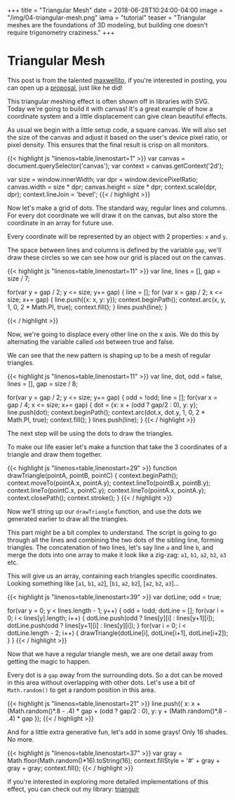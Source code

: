 +++
title = "Triangular Mesh"
date = 2018-06-28T10:24:00-04:00
image = "/img/04-triangular-mesh.png"
iama = "tutorial"
teaser = "Triangular meshes are the foundations of 3D modeling, but building one doesn't require trigonometry craziness."
+++

# Triangular Mesh

<p class="tutorial-contributor">
This post is from the talented <a href="https://maxwellito.com/">maxwellito</a>, if you're interested in posting, you can open up a <a href="https://github.com/tholman/generative-artistry/issues/6">proposal</a>, just like he did!
</p>

This triangular meshing effect is often shown off in libraries with SVG. Today we're going to build it with canvas! It's a great example of how a coordinate system and a little displacement can give clean beautiful effects.

As usual we begin with a little setup code, a square canvas. We will also set the size of the canvas and adjust it based on the user's device pixel ratio, or pixel density. This ensures that the final result is crisp on all monitors.

<div class="tmd-trigger" data-from="0">
{{< highlight js "linenos=table,linenostart=1" >}}
var canvas = document.querySelector('canvas');
var context = canvas.getContext('2d');

var size = window.innerWidth;
var dpr = window.devicePixelRatio;
canvas.width = size * dpr;
canvas.height = size * dpr;
context.scale(dpr, dpr);
context.lineJoin = 'bevel';
{{< / highlight >}}
</div>

Now let's make a grid of dots. The standard way, regular lines and columns. For every dot coordinate we will draw it on the canvas, but also store the coordinate in an array for future use.

Every coordinate will be represented by an object with 2 properties: `x` and `y`.

The space between lines and columns is defined by the variable `gap`, we'll draw these circles so we can see how our grid is placed out on the canvas.

<div class="tmd-trigger" data-from="11" data-to="11">
{{< highlight js "linenos=table,linenostart=11" >}}
var line,
    lines = [],
    gap = size / 7;

for(var y = gap / 2; y <= size; y+= gap) {
  line = [];
  for (var x = gap / 2; x <= size; x+= gap) {
    line.push({x: x, y: y});
    context.beginPath();
    context.arc(x, y, 1, 0, 2 * Math.PI, true);
    context.fill();
  }
  lines.push(line);
}
  
{{< / highlight >}}
</div>

Now, we're going to displace every other line on the x axis. We do this by alternating the variable called `odd` between true and false.

We can see that the new pattern is shaping up to be a mesh of regular triangles.

<div class="tmd-trigger" data-from="11" data-to="26">
{{< highlight js "linenos=table,linenostart=11" >}}
var line, dot,
    odd = false, 
    lines = [],
    gap = size / 8;

for(var y = gap / 2; y <= size; y+= gap) {
  odd = !odd;
  line = [];
  for(var x = gap / 4; x <= size; x+= gap) {
    dot = {x: x + (odd ? gap/2 : 0), y: y};
    line.push(dot);
    context.beginPath();
    context.arc(dot.x, dot.y, 1, 0, 2 * Math.PI, true);
    context.fill();
  }
  lines.push(line);
}
{{< / highlight >}}
</div>

The next step will be using the dots to draw the triangles. 

To make our life easier let's make a function that take the 3 coordinates of a triangle and draw them together.

<div class="tmd-trigger" data-from="29">
{{< highlight js "linenos=table,linenostart=29" >}}
function drawTriangle(pointA, pointB, pointC) {
  context.beginPath();
  context.moveTo(pointA.x, pointA.y);
  context.lineTo(pointB.x, pointB.y);
  context.lineTo(pointC.x, pointC.y);
  context.lineTo(pointA.x, pointA.y);
  context.closePath();
  context.stroke();
}
{{< / highlight >}}
</div>

Now we'll string up our `drawTriangle` function, and use the dots we generated earlier to draw all the triangles.

This part might be a bit complex to understand. The script is going to go through all the lines and combining the two dots of the sibling line, forming triangles. The concatenation of two lines, let's say line `a` and line `b`, and merge the dots into one array to make it look like a zig-zag: `a1`, `b1`, `a2`, `b2`, `a3` etc. 

This will give us an array, containing each triangles specific coordinates. Looking something like [`a1`, `b1`, `a2`], [`b1`, `a2`, `b2`], [`a2`, `b2`, `a3`]...

<div class="tmd-trigger" data-from="39" data-action="inject">
{{< highlight js "linenos=table,linenostart=39" >}}
var dotLine;
odd = true;

for(var y = 0; y < lines.length - 1; y++) {
  odd = !odd;
  dotLine = [];
  for(var i = 0; i < lines[y].length; i++) {
    dotLine.push(odd ? lines[y][i]   : lines[y+1][i]);
    dotLine.push(odd ? lines[y+1][i] : lines[y][i]);
  }
  for(var i = 0; i < dotLine.length - 2; i++) {
    drawTriangle(dotLine[i], dotLine[i+1], dotLine[i+2]);
  }
}
{{< / highlight >}}
</div>

Now that we have a regular triangle mesh, we are one detail away from getting the magic to happen.

Every dot is a `gap` away from the surrounding dots. So a dot can be moved in this area without overlapping with other dots. Let's use a bit of `Math.random()` to get a random position in this area.

<div class="tmd-trigger" data-from="21" data-action="replace" data-to="24">
{{< highlight js "linenos=table,linenostart=21" >}}
    line.push({
      x: x + (Math.random()*.8 - .4) * gap  + (odd ? gap/2 : 0),
      y: y + (Math.random()*.8 - .4) * gap
    });
{{< / highlight >}}
</div>

And for a little extra generative fun, let's add in some grays! Only 16 shades. No more.

<div class="tmd-trigger" data-from="37" data-action="inject" data-to="37">
{{< highlight js "linenos=table,linenostart=37" >}}
  var gray = Math.floor(Math.random()*16).toString(16);
  context.fillStyle = '#' + gray + gray + gray; 
  context.fill();
{{< / highlight >}}
</div>

If you're interested in exploring more detailed implementations of this effect, you can check out my library: [triangulr](http://maxwellito.github.io/triangulr/)
